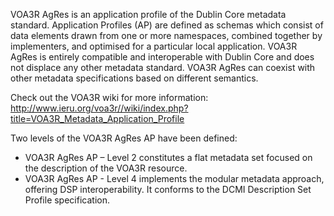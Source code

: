 VOA3R AgRes is an application profile of the Dublin Core metadata standard. Application Profiles (AP) are defined as schemas which consist of data elements drawn from one or more namespaces, combined together by implementers, and optimised for a particular local application. VOA3R AgRes is entirely compatible and interoperable with Dublin Core and does not displace any other metadata standard. VOA3R AgRes can coexist with other metadata specifications based on different semantics.

Check out the VOA3R wiki for more information:
<http://www.ieru.org/voa3r//wiki/index.php?title=VOA3R_Metadata_Application_Profile>

Two levels of the VOA3R AgRes AP have been defined:

 *  VOA3R AgRes AP – Level 2 constitutes a flat metadata set focused on the description of the VOA3R resource.
 *  VOA3R AgRes AP - Level 4 implements the modular metadata approach, offering DSP interoperability. 
    It conforms to the DCMI Description Set Profile specification.
